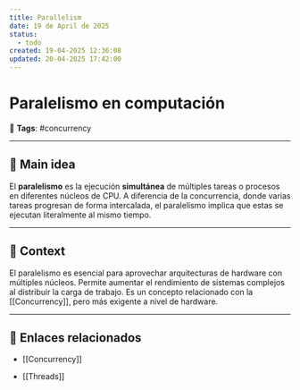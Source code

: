 ```yaml
---
title: Parallelism
date: 19 de April de 2025
status:
  - todo
created: 19-04-2025 12:36:08
updated: 20-04-2025 17:42:00
---
```


# Paralelismo en computación

🔖 **Tags**: #concurrency

---

## 🧠 Main idea

El **paralelismo** es la ejecución **simultánea** de múltiples tareas o procesos en diferentes núcleos de CPU. A diferencia de la concurrencia, donde varias tareas progresan de forma intercalada, el paralelismo implica que estas se ejecutan literalmente al mismo tiempo.

---

## 🧩 Context

El paralelismo es esencial para aprovechar arquitecturas de hardware con múltiples núcleos. Permite aumentar el rendimiento de sistemas complejos al distribuir la carga de trabajo. Es un concepto relacionado con la [[Concurrency]], pero más exigente a nivel de hardware.

---

## 🔗 Enlaces relacionados

- [[Concurrency]]
    
- [[Threads]]